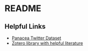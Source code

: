 # README

## Helpful Links

* [Panacea Twitter Dataset](https://zenodo.org/record/6635987#.YrDSMnbMJRY)
* [Zotero library with helpful literature](https://www.zotero.org/groups/4718845/tracking_pasc/library)
